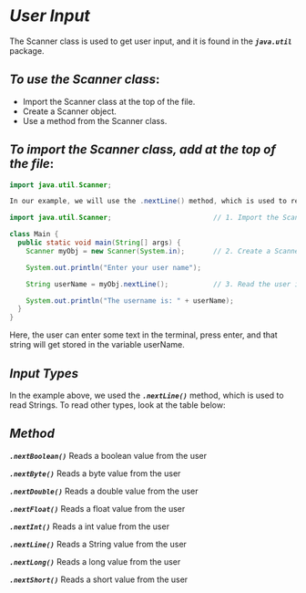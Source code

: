 # ***User Input***

The Scanner class is used to get user input, and it is found in the ***`java.util`*** package.

## ***To use the Scanner class***:

- Import the Scanner class at the top of the file.
- Create a Scanner object.
- Use a method from the Scanner class.

## ***To import the Scanner class, add at the top of the file***:
```java
import java.util.Scanner;

In our example, we will use the .nextLine() method, which is used to read Strings:

import java.util.Scanner;                         // 1. Import the Scanner class

class Main {
  public static void main(String[] args) {
    Scanner myObj = new Scanner(System.in);       // 2. Create a Scanner object

    System.out.println("Enter your user name");

    String userName = myObj.nextLine();           // 3. Read the user input with .nextLine()

    System.out.println("The username is: " + userName);
  }
}
```
Here, the user can enter some text in the terminal, press enter, and that string will get stored in the variable userName.

## ***Input Types***
In the example above, we used the ***`.nextLine()`*** method, which is used to read Strings. To read other types, look at the table below:

## ***Method***
***`.nextBoolean()`***	Reads a boolean value from the user

***`.nextByte()`***	Reads a byte value from the user

***`.nextDouble()`***	Reads a double value from the user

***`.nextFloat()`***	Reads a float value from the user

***`.nextInt()`***	Reads a int value from the user

***`.nextLine()`***	Reads a String value from the user

***`.nextLong()`***	Reads a long value from the user

***`.nextShort()`***	Reads a short value from the user
